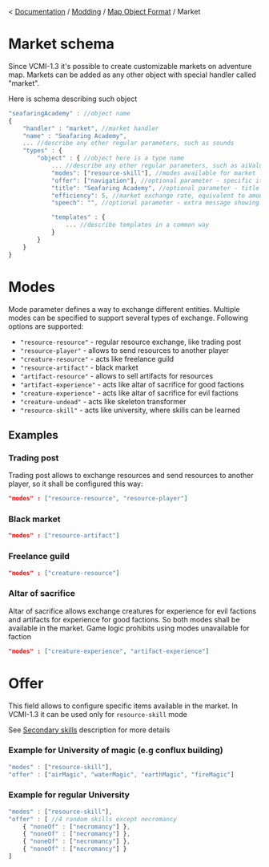 < [Documentation](../../Readme.md) / [Modding](../Readme.md) / [Map Object Format](../Map_Object_Format.md) / Market

# Market schema

Since VCMI-1.3 it's possible to create customizable markets on adventure map.
Markets can be added as any other object with special handler called "market".

Here is schema describing such object

```js
"seafaringAcademy" : //object name
{
	"handler" : "market", //market handler
	"name" : "Seafaring Academy",
	... //describe any other regular parameters, such as sounds
	"types" : {
		"object" : { //object here is a type name
			... //describe any other regular parameters, such as aiValue or rmg
			"modes": ["resource-skill"], //modes available for market
			"offer": ["navigation"], //optional parameter - specific items, must be presented on market
			"title": "Seafaring Academy", //optional parameter - title for market window
			"efficiency": 5, //market exchange rate, equivalent to amount of markets of certain type owning by player
			"speech": "", //optional parameter - extra message showing on market

			"templates" : {
				... //describe templates in a common way
			}
		}
	}
}	
```

# Modes

Mode parameter defines a way to exchange different entities. Multiple modes can be specified to support several types of exchange.
Following options are supported:
* `"resource-resource"` - regular resource exchange, like trading post
* `"resource-player"` - allows to send resources to another player
* `"creature-resource"` - acts like freelance guild
* `"resource-artifact"` - black market
* `"artifact-resource"` - allows to sell artifacts for resources
* `"artifact-experience"` - acts like altar of sacrifice for good factions
* `"creature-experience"` - acts like altar of sacrifice for evil factions
* `"creature-undead"` - acts like skeleton transformer
* `"resource-skill"` - acts like university, where skills can be learned

## Examples

### Trading post

Trading post allows to exchange resources and send resources to another player, so it shall be configured this way:
```json
"modes" : ["resource-resource", "resource-player"]
```

### Black market

```json
"modes" : ["resource-artifact"]
```

### Freelance guild

```json
"modes" : ["creature-resource"]
```

### Altar of sacrifice

Altar of sacrifice allows exchange creatures for experience for evil factions and artifacts for experience for good factions.
So both modes shall be available in the market.
Game logic prohibits using modes unavailable for faction

```json
"modes" : ["creature-experience", "artifact-experience"]
```

# Offer

This field allows to configure specific items available in the market.
In VCMI-1.3 it can be used only for `resource-skill` mode

See [Secondary skills](Rewardable.md#secondary-skills) description for more details

### Example for University of magic (e.g conflux building)

```js
"modes" : ["resource-skill"],
"offer" : ["airMagic", "waterMagic", "earthMagic", "fireMagic"]
```

### Example for regular University

```js
"modes" : ["resource-skill"],
"offer" : [ //4 random skills except necromancy
    { "noneOf" : ["necromancy"] },
    { "noneOf" : ["necromancy"] },
    { "noneOf" : ["necromancy"] },
    { "noneOf" : ["necromancy"] }
]
```